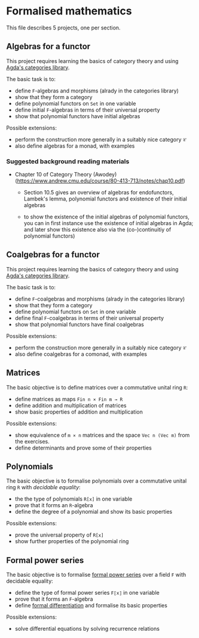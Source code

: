 # Formalised mathematics

This file describes 5 projects, one per section.

## Algebras for a functor

This project requires learning the basics of category theory and using
[Agda's categories library](https://github.com/agda/agda-categories).

The basic task is to:

* define `F`-algebras and morphisms (alrady in the categories library)
* show that they form a category
* define polynomial functors on `Set` in one variable
* define initial `F`-algebras in terms of their universal property
* show that polynomial functors have initial algebras

Possible extensions:

* perform the construction more generally in a suitably nice category `𝒞`
* also define algebras for a monad, with examples

### Suggested background reading materials

* Chapter 10 of Category Theory (Awodey)
  (https://www.andrew.cmu.edu/course/80-413-713/notes/chap10.pdf)

  - Section 10.5 gives an overview of algebras for endofunctors,
    Lambek's lemma, polynomial functors and existence of their
    initial algebras

  - to show the existence of the initial algebras of polynomial
    functors, you can in first instance use the existence of
    initial algebras in Agda; and later show this existence
    also via the (co-)continuitiy of polynomial functors)

## Coalgebras for a functor

This project requires learning the basics of category theory and using
[Agda's categories library](https://github.com/agda/agda-categories).

The basic task is to:

* define `F`-coalgebras and morphisms (alrady in the categories library)
* show that they form a category
* define polynomial functors on `Set` in one variable
* define final `F`-coalgebras in terms of their universal property
* show that polynomial functors have final coalgebras

Possible extensions:

* perform the construction more generally in a suitably nice category `𝒞`
* also define coalgebras for a comonad, with examples


## Matrices

The basic objective is to define matrices over a commutative unital
ring `R`:

* define matrices as maps `Fin n × Fin m → R`
* define addition and multiplication of matrices
* show basic properties of addition and multiplication

Possible extensions:

* show equivalence of `m × n` matrices and the space `Vec n (Vec m)`
  from the exercises.
* define determinants and prove some of their properties


## Polynomials

The basic objective is to formalise polynomials over a commutative
unital ring `R` with *decidable equality*:

* the the type of polynomials `R[x]` in one variable
* prove that it forms an `R`-algebra
* define the degree of a polynomial and show its basic properties

Possible extensions:

* prove the universal property of `R[x]`
* show further properties of the polynomial ring


## Formal power series

The basic objective is to formalise 
[formal power series](https://en.wikipedia.org/wiki/Formal_power_series) 
over a field `F` with decidable equality:

* define the type of formal power series `F⟦x⟧` in one variable
* prove that it forms an `F`-algebra
* define [formal differentiation](https://en.wikipedia.org/wiki/Formal_power_series#Formal_differentiation) 
  and formalise its basic properties

Possible extensions:

* solve differential equations by solving recurrence relations

